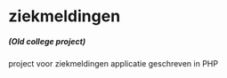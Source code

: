 # ziekmeldingen
##### (Old college project)
project voor ziekmeldingen applicatie
geschreven in PHP
